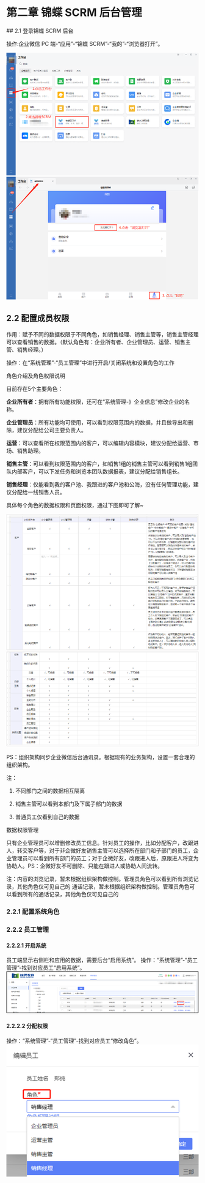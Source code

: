 # 第二章 锦蝶 SCRM 后台管理
<ImageViewer />
## 2.1 登录锦蝶 SCRM 后台

操作:企业微信 PC 端-“应用”-“锦蝶 SCRM”-“我的”-“浏览器打开”。

![登录锦蝶](../../images/manual/default/2.1-1.png)
![登录锦蝶](../../images/manual/default/2.1-2.png)

## 2.2 配置成员权限

作用：赋予不同的数据权限于不同角色，如销售经理、销售主管等，销售主管经理可以查看销售的数据。（默认角色有：企业所有者、企业管理员、运营、销售主管、销售经理。）

操作：在“系统管理”-“员工管理”中进行开启/关闭系统和设置角色的工作

角色介绍及角色权限说明

目前存在5个主要角色：

**企业所有者**：拥有所有功能权限，还可在“系统管理-》企业信息”修改企业的名称。

**企业管理员**：所有功能均可使用，可以看到权限范围内的数据，并且做导出和删除，建议分配给公司主要负责人。

**运营**：可以查看所在权限范围内的客户，可以编辑内容模块，建议分配给运营、市场、销售助理。

**销售主管**：可以看到权限范围内的客户，如销售1组的销售主管可以看到销售1组团队内部客户，可以下发任务和浏览本团队数据报表，建议分配给销售组长。

**销售经理**：仅能看到我的客户池、我跟进的客户池和公海，没有任何管理功能，建议分配给一线销售人员。

具体每个角色的数据权限和页面权限，通过下图即可了解~

![角色权限说明](../../images/manual/default/2.2.1-1.png)
![角色权限说明](../../images/manual/default/2.2.1-2.png)

PS：组织架构同步企业微信后台通讯录。根据现有的业务架构，设置一套合理的组织架构。

注：

1. 不同部门之间的数据相互隔离

2. 销售主管可以看到本部门及下属子部门的数据

3. 普通员工仅看到自己的数据

数据权限管理

只有企业管理员可以增删修改员工信息。针对员工的操作，比如分配客户，改跟进人，转交客户等，对于非企微好友销售主管可以选择所在部门和子部门的员工，企业管理员可以看到所有部门的员工；对于企微好友，改跟进人后，原跟进人将变为协助人。PS：企微好友不可删除、只能在跟进人或协助人间流转。

注：内容的浏览记录，暂未根据组织架构做控制。管理员角色可以看到所有浏览记录，其他角色仅可见自己的
通话记录，暂未根据组织架构做控制。管理员角色可以看到所有的通话记录，其他角色仅可见自己的


### 2.2.1 配置系统角色

### 2.2.2 员工管理


#### 2.2.2.1 开启系统
员工端显示右侧栏和应用的数据，需要后台“启用系统”。 操作：“系统管理”-“员工管理”-找到对应员工“启用系统”。
![开启系统](../../images/manual/default/2.2.2.1.png)

#### 2.2.2.2 分配权限

操作：“系统管理”-“员工管理”-找到对应员工“修改角色”。
![分配权限](../../images/manual/default/2.2.2.2.png)
